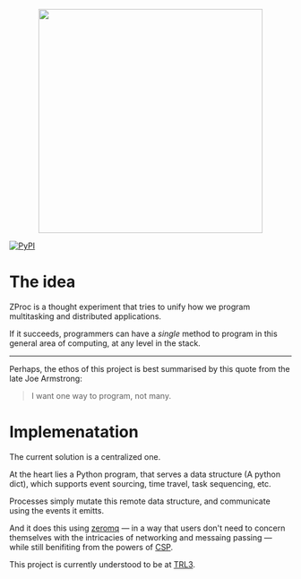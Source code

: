 <p align="center">

<img width="400" src="https://s3.ap-south-1.amazonaws.com/saral-data-bucket/misc/logo%2Btype%2Bnocatch.svg" />

[![PyPI](https://img.shields.io/pypi/pyversions/zproc.svg?style=for-the-badge)](https://pypi.org/project/zproc/)

<p align="center">

# The idea

ZProc is a thought experiment that tries to unify how we program multitasking and distributed applications.

If it succeeds, programmers can have a _single_ method to program in this general area of computing, at any level in the stack.

---

Perhaps, the ethos of this project is best summarised by this quote from the late Joe Armstrong:

> I want one way to program, not many.

# Implemenatation

The current solution is a centralized one. 

At the heart lies a Python program, 
that serves a data structure (A python dict), 
which supports event sourcing, time travel, task sequencing, etc.

Processes simply mutate this remote data structure, and communicate using the events it emitts.

And it does this using [zeromq](http://zeromq.org/) — in a way that users don't need to concern themselves with the intricacies of networking and messaing passing — while still benifiting from the powers of [CSP](https://en.wikipedia.org/wiki/Communicating_sequential_processes).

This project is currently understood to be at [TRL3](https://en.wikipedia.org/wiki/Technology_readiness_level).
